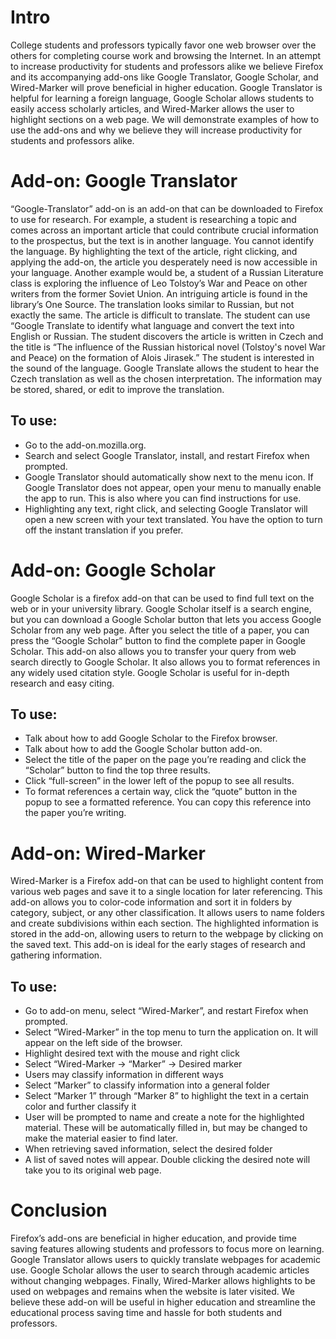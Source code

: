 # Intro

College students and professors typically favor one web browser over the others for completing course work and browsing the Internet. In an attempt to increase productivity for students and professors alike we believe Firefox and its accompanying add-ons like Google Translator, Google Scholar, and Wired-Marker will prove beneficial in higher education. Google Translator is helpful for learning a foreign language, Google Scholar allows students to easily access scholarly articles, and Wired-Marker allows the user to highlight sections on a web page. We will demonstrate examples of how to use the add-ons and why we believe they will increase productivity for students and professors alike. 

 
# Add-on: Google Translator
 	

“Google-Translator” add-on is an add-on that can be downloaded to Firefox to use for research. For example, a student is researching a topic and comes across an important article that could contribute crucial information to the prospectus, but the text is in another language. You cannot identify the language. By highlighting the text of the article, right clicking, and applying the add-on, the article you desperately need is now accessible in your language. Another example would be, a student of a Russian Literature class is exploring the influence of Leo Tolstoy’s War and Peace on other writers from the former Soviet Union. An intriguing article is found in the library’s One Source. The translation looks similar to Russian, but not exactly the same. The article is difficult to translate. The student can use “Google Translate to identify what language and convert the text into English or Russian. The student discovers the article is written in Czech and the title is “The influence of the Russian historical novel (Tolstoy's novel War and Peace) on the formation of Alois Jirasek.” The student is interested in the sound of the language. Google Translate allows the student to hear the Czech translation as well as the chosen interpretation. The information may be stored, shared, or edit to improve the translation.
## To use:
* Go to the add-on.mozilla.org.
* Search and select Google Translator, install, and restart Firefox when prompted.
* Google Translator should automatically show next to the menu icon. If Google Translator does not appear, open your menu to manually enable the app to run. This is also where you can find instructions for use.
* Highlighting any text, right click, and selecting Google Translator will open a new screen with your text translated. You have the option to turn off the instant translation if you prefer.	

# Add-on: Google Scholar


Google Scholar is a firefox add-on that can be used to find full text on the web or in your university library. Google Scholar itself is a search engine, but you can download a Google Scholar button that lets you access Google Scholar from any web page. After you select the title of a paper, you can press the “Google Scholar” button to find the complete paper in Google Scholar. This add-on also allows you to transfer your query from web search directly to Google Scholar. It also allows you to format references in any widely used citation style. Google Scholar is useful for in-depth research and easy citing.
## To use:

* Talk about how to add Google Scholar to the Firefox browser.
* Talk about how to add the Google Scholar button add-on.
* Select the title of the paper on the page you’re reading and click the “Scholar” button to find the top three results.
* Click “full-screen” in the lower left of the popup to see all results.
* To format references a certain way, click the “quote” button in the popup to see a formatted reference. You can copy this reference into the paper you’re writing.

# Add-on: Wired-Marker
	

Wired-Marker is a Firefox add-on that can be used to highlight content from various web pages and save it to a single location for later referencing. This add-on allows you to color-code information and sort it in folders by category, subject, or any other classification. It allows users to name folders and create subdivisions within each section. The highlighted information is stored in the add-on, allowing users to return to the webpage by clicking on the saved text. This add-on is ideal for the early stages of research and gathering information. 
## To use:

* Go to add-on menu, select “Wired-Marker”, and restart Firefox when prompted.
* Select “Wired-Marker” in the top menu to turn the application on. It will appear on the left side of the browser.
* Highlight desired text with the mouse and right click
* Select “Wired-Marker → “Marker” → Desired marker
* Users may classify information in different ways
* Select “Marker” to classify information into a general folder
* Select “Marker 1” through “Marker 8” to highlight the text in a certain color and further classify it
* User will be prompted to name and create a note for the highlighted material. These will be automatically filled in, but may be changed to make the material easier to find later. 
* When retrieving saved information, select the desired folder
* A list of saved notes will appear. Double clicking the desired note will take you to its original web page.  
 
 
# Conclusion

Firefox’s add-ons are beneficial in higher education, and provide time saving features allowing students and professors to focus more on learning. Google Translator allows users to quickly translate webpages for academic use.  Google Scholar allows the user to search through academic articles without changing webpages.  Finally, Wired-Marker allows highlights to be used on webpages and remains when the website is later visited.  We believe these add-on will be useful in higher education and streamline the educational process saving time and hassle for both students and professors. 

